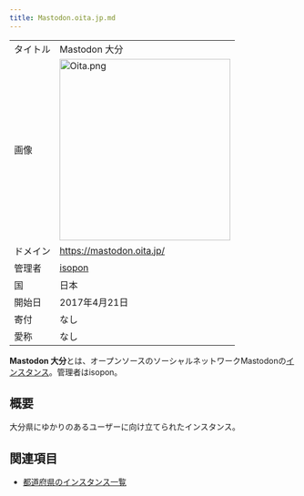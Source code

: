 ```yaml
---
title: Mastodon.oita.jp.md
---
```

<div>

|          |                                                                                                                                                                                                                                       |
|----------|---------------------------------------------------------------------------------------------------------------------------------------------------------------------------------------------------------------------------------------|
| タイトル | Mastodon 大分                                                                                                                                                                                                                         |
| 画像     | [<img src="/images/thumb/0/0e/Oita.png/300px-Oita.png" srcset="/images/thumb/0/0e/Oita.png/450px-Oita.png 1.5x, /images/0/0e/Oita.png 2x" width="300" height="319" alt="Oita.png" />](/%E3%83%95%E3%82%A1%E3%82%A4%E3%83%AB:Oita.png) |
| ドメイン | <a href="https://mastodon.oita.jp/" rel="nofollow">https://mastodon.oita.jp/</a>                                                                                                                                                      |
| 管理者   | <a href="https://mastodon.oita.jp/@isopon" rel="nofollow">isopon</a>                                                                                                                                                                  |
| 国       | 日本                                                                                                                                                                                                                                  |
| 開始日   | 2017年4月21日                                                                                                                                                                                                                         |
| 寄付     | なし                                                                                                                                                                                                                                  |
| 愛称     | なし                                                                                                                                                                                                                                  |

**Mastodon 大分**とは、オープンソースのソーシャルネットワークMastodonの[インスタンス](/%E3%82%A4%E3%83%B3%E3%82%B9%E3%82%BF%E3%83%B3%E3%82%B9 "インスタンス")。管理者はisopon。

## 概要

大分県にゆかりのあるユーザーに向け立てられたインスタンス。

## 関連項目

-   [都道府県のインスタンス一覧](/%E9%83%BD%E9%81%93%E5%BA%9C%E7%9C%8C%E3%81%AE%E3%82%A4%E3%83%B3%E3%82%B9%E3%82%BF%E3%83%B3%E3%82%B9%E4%B8%80%E8%A6%A7 "都道府県のインスタンス一覧")

</div>
